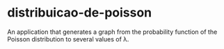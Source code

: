 # distribuicao-de-poisson
An application that generates a graph from the probability function of the Poisson distribution to several values of λ.
